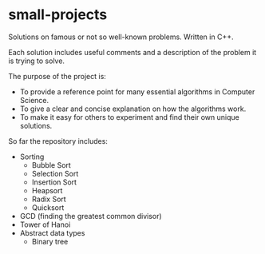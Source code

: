# small-projects
Solutions on famous or not so well-known problems. Written in C++.

Each solution includes useful comments and a description of the problem it is trying to solve.

The purpose of the project is:
- To provide a reference point for many essential algorithms in Computer Science.
- To give a clear and concise explanation on how the algorithms work.
- To make it easy for others to experiment and find their own unique solutions.

So far the repository includes:
- Sorting
  - Bubble Sort
  - Selection Sort
  - Insertion Sort
  - Heapsort
  - Radix Sort
  - Quicksort
- GCD (finding the greatest common divisor)
- Tower of Hanoi
- Abstract data types
  - Binary tree
